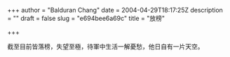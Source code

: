 +++
author = "Balduran Chang"
date = 2004-04-29T18:17:25Z
description = ""
draft = false
slug = "e694bee6a69c"
title = "放榜"

+++


截至目前皆落榜，失望至極，待軍中生活一解憂愁，他日自有一片天空。


